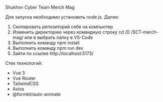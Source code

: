 Shukhov Cyber Team Merch Mag

Для запуска необходимо установить node.js. Далее:

1. Скопировать репозиторий себе на компьютер
2. Изменить директорию через командную строку cd /D /SCT-merch-mag/ или в выбрать папку в VS-Code
3. Выполнить команду npm install
4. Выполнить команду npm run dev
5. Зайти по ссылке http://localhost:5173/

Стек технологий:

- Vue 3
- Vue Router
- TailwindCSS
- Axios
- @formkit/auto-animate
